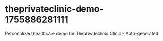 # theprivateclinic-demo-1755886281111
Personalized healthcare demo for Theprivateclinic Clinic - Auto-generated

